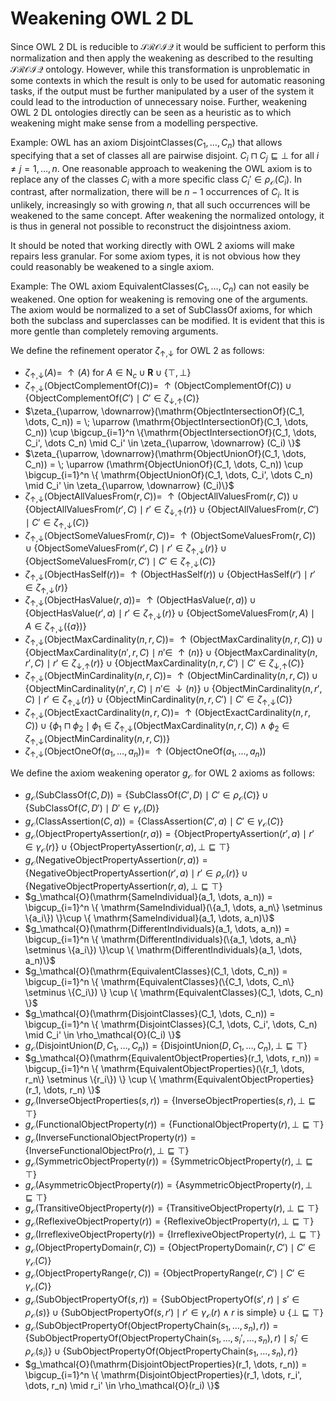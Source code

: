 # Weakening OWL 2 DL

Since OWL 2 DL is reducible to $\mathcal{SROIQ}$ it would be sufficient to perform this normalization and then apply the weakening as described to the resulting $\mathcal{SROIQ}$ ontology. However, while this transformation is unproblematic in some contexts in which the result is only to be used for automatic reasoning tasks, if the output must be further manipulated by a user of the system it could lead to the introduction of unnecessary noise. Further, weakening OWL 2 DL ontologies directly can be seen as a heuristic as to which weakening might make sense from a modelling perspective.

Example: OWL has an axiom $\mathrm{DisjointClasses}(C_1, \dots, C_n)$ that allows specifying that a set of classes all are pairwise disjoint. $C_i \sqcap C_j \sqsubseteq \bot$ for all $i \not= j = 1, \dots, n$. One reasonable approach to weakening the OWL axiom is to replace any of the classes $C_i$ with a more specific class $C_i' \in \rho_\mathcal{O}(C_i)$. In contrast, after normalization, there will be $n - 1$ occurrences of $C_i$. It is unlikely, increasingly so with growing $n$, that all such occurrences will be weakened to the same concept. After weakening the normalized ontology, it is thus in general not possible to reconstruct the disjointness axiom.

It should be noted that working directly with OWL 2 axioms will make repairs less granular. For some axiom types, it is not obvious how they could reasonably be weakened to a single axiom.

Example: The OWL axiom $\mathrm{EquivalentClasses}(C_1, \dots, C_n)$ can not easily be weakened. One option for weakening is removing one of the arguments. The axiom would be normalized to a set of $\mathrm{SubClassOf}$ axioms, for which both the subclass and superclasses can be modified. It is evident that this is more gentle than completely removing arguments.

We define the refinement operator $\zeta_{\uparrow,\downarrow}$ for OWL 2 as follows:

- $\zeta_{\uparrow, \downarrow}(A) = \; \uparrow (A)$ for $A \in \mathrm{N}_c \cup \mathbf{R} \cup \{ \top , \bot \}$
- $\zeta_{\uparrow, \downarrow}(\mathrm{ObjectComplementOf}(C)) = \; \uparrow (\mathrm{ObjectComplementOf}(C)) \cup \{ \mathrm{ObjectComplementOf}(C')  \mid C' \in \zeta_{\downarrow, \uparrow} (C) \}$
- $\zeta_{\uparrow, \downarrow}(\mathrm{ObjectIntersectionOf}(C_1, \dots, C_n)) = \; \uparrow (\mathrm{ObjectIntersectionOf}(C_1, \dots, C_n)) \cup \bigcup_{i=1}^n \{\mathrm{ObjectIntersectionOf}(C_1, \dots, C_i', \dots C_n)  \mid C_i' \in \zeta_{\uparrow, \downarrow} (C_i) \}$
- $\zeta_{\uparrow, \downarrow}(\mathrm{ObjectUnionOf}(C_1, \dots, C_n)) = \; \uparrow (\mathrm{ObjectUnionOf}(C_1, \dots, C_n)) \cup \bigcup_{i=1}^n  \{ \mathrm{ObjectUnionOf}(C_1, \dots, C_i', \dots C_n)  \mid C_i' \in \zeta_{\uparrow, \downarrow} (C_i)\}$
- $\zeta_{\uparrow, \downarrow}(\mathrm{ObjectAllValuesFrom}(r, C)) = \; \uparrow (\mathrm{ObjectAllValuesFrom}(r, C)) \cup \{\mathrm{ObjectAllValuesFrom}(r', C) \mid r' \in \zeta_{\downarrow, \uparrow} (r)\} \cup \{\mathrm{ObjectAllValuesFrom}(r, C') \mid C' \in \zeta_{\uparrow, \downarrow}  (C)\}$
- $\zeta_{\uparrow, \downarrow}(\mathrm{ObjectSomeValuesFrom}(r, C)) = \; \uparrow (\mathrm{ObjectSomeValuesFrom}(r, C)) \cup \{\mathrm{ObjectSomeValuesFrom}(r', C) \mid r' \in \zeta_{\uparrow, \downarrow} (r)\} \cup \{\mathrm{ObjectSomeValuesFrom}(r, C') \mid C' \in \zeta_{\uparrow, \downarrow}  (C)\}$
- $\zeta_{\uparrow, \downarrow}(\mathrm{ObjectHasSelf}(r)) = \; \uparrow (\mathrm{ObjectHasSelf}(r)) \cup \{\mathrm{ObjectHasSelf}(r') \mid r' \in \zeta_{\uparrow, \downarrow}(r)\}$
- $\zeta_{\uparrow, \downarrow}(\mathrm{ObjectHasValue}(r, a)) = \; \uparrow (\mathrm{ObjectHasValue}(r, a)) \cup \{\mathrm{ObjectHasValue}(r', a) \mid r' \in \zeta_{\uparrow, \downarrow} (r)\} \cup \{\mathrm{ObjectSomeValuesFrom}(r, A) \mid A \in \zeta_{\uparrow, \downarrow}  (\{a\})\}$
- $\zeta_{\uparrow, \downarrow}(\mathrm{ObjectMaxCardinality}(n, r, C)) = \; \uparrow (\mathrm{ObjectMaxCardinality}(n, r, C)) \cup \{\mathrm{ObjectMaxCardinality}(n', r, C) \mid n' \in \; \uparrow (n)\}  \cup \{\mathrm{ObjectMaxCardinality}(n, r', C) \mid r' \in \zeta_{\downarrow, \uparrow}(r)\} \cup \{\mathrm{ObjectMaxCardinality}(n, r, C') \mid C' \in \zeta_{\downarrow, \uparrow} (C)\}$
- $\zeta_{\uparrow, \downarrow}(\mathrm{ObjectMinCardinality}(n, r, C)) = \; \uparrow (\mathrm{ObjectMinCardinality}(n, r, C)) \cup \{\mathrm{ObjectMinCardinality}(n', r, C) \mid n' \in \; \downarrow (n)\}  \cup \{\mathrm{ObjectMinCardinality}(n, r', C) \mid r' \in \zeta_{\uparrow, \downarrow}(r)\} \cup \{\mathrm{ObjectMinCardinality}(n, r, C') \mid C' \in \zeta_{\uparrow, \downarrow} (C)\}$
- $\zeta_{\uparrow, \downarrow}(\mathrm{ObjectExactCardinality}(n, r, C)) = \; \uparrow (\mathrm{ObjectExactCardinality}(n, r, C)) \cup \{ \phi_1 \sqcap \phi_2   \mid \phi_1 \in \zeta_{\uparrow, \downarrow} (\mathrm{ObjectMaxCardinality}(n, r, C)) \land \phi_2 \in \zeta_{\uparrow, \downarrow} (\mathrm{ObjectMinCardinality}(n, r, C)) \}$
- $\zeta_{\uparrow, \downarrow}(\mathrm{ObjectOneOf}(a_1, \dots, a_n)) = \; \uparrow (\mathrm{ObjectOneOf}(a_1, \dots, a_n))$

We define the axiom weakening operator $g_\mathcal{O}$ for OWL 2 axioms as follows:

- $g_\mathcal{O}(\mathrm{SubClassOf}(C, D)) = \{\mathrm{SubClassOf}(C', D) \mid C' \in \rho_\mathcal{O} (C)\} \cup \{\mathrm{SubClassOf}(C, D') \mid D' \in \gamma_\mathcal{O}  (D)\}$
- $g_\mathcal{O}(\mathrm{ClassAssertion}(C, a)) = \{\mathrm{ClassAssertion}(C', a) \mid C' \in \gamma_\mathcal{O}  (C)\}$
- $g_\mathcal{O}(\mathrm{ObjectPropertyAssertion}(r, a)) = \{\mathrm{ObjectPropertyAssertion}(r', a) \mid r' \in \gamma_\mathcal{O}  (r)\} \cup \{ \mathrm{ObjectPropertyAssertion}(r, a), \bot \sqsubseteq \top \}$
- $g_\mathcal{O}(\mathrm{NegativeObjectPropertyAssertion}(r, a)) = \{\mathrm{NegativeObjectPropertyAssertion}(r', a) \mid r' \in \rho_\mathcal{O}  (r)\} \cup \{\mathrm{NegativeObjectPropertyAssertion}(r, a), \bot \sqsubseteq \top \}$
- $g_\mathcal{O}(\mathrm{SameIndividual}(a_1, \dots, a_n)) =  \bigcup_{i=1}^n \{ \mathrm{SameIndividual}(\{a_1, \dots, a_n\} \setminus \{a_i\}) \}\cup \{ \mathrm{SameIndividual}(a_1, \dots, a_n)\}$
- $g_\mathcal{O}(\mathrm{DifferentIndividuals}(a_1, \dots, a_n)) = \bigcup_{i=1}^n \{ \mathrm{DifferentIndividuals}(\{a_1, \dots, a_n\} \setminus \{a_i\}) \}\cup \{ \mathrm{DifferentIndividuals}(a_1, \dots, a_n)\}$
- $g_\mathcal{O}(\mathrm{EquivalentClasses}(C_1, \dots, C_n)) = \bigcup_{i=1}^n \{ \mathrm{EquivalentClasses}(\{C_1, \dots, C_n\} \setminus \{C_i\}) \} \cup \{ \mathrm{EquivalentClasses}(C_1, \dots, C_n) \}$
- $g_\mathcal{O}(\mathrm{DisjointClasses}(C_1, \dots, C_n)) = \bigcup_{i=1}^n \{ \mathrm{DisjointClasses}(C_1, \dots, C_i', \dots, C_n) \mid C_i' \in \rho_\mathcal{O}(C_i) \}$
- $g_\mathcal{O}(\mathrm{DisjointUnion}(D, C_1, \dots, C_n)) = \{ \mathrm{DisjointUnion}(D, C_1, \dots, C_n), \bot \sqsubseteq \top \}$
- $g_\mathcal{O}(\mathrm{EquivalentObjectProperties}(r_1, \dots, r_n)) = \bigcup_{i=1}^n \{ \mathrm{EquivalentObjectProperties}(\{r_1, \dots, r_n\} \setminus \{r_i\}) \} \cup \{ \mathrm{EquivalentObjectProperties}(r_1, \dots, r_n) \}$
- $g_\mathcal{O}(\mathrm{InverseObjectProperties}(s, r)) = \{ \mathrm{InverseObjectProperties}(s, r), \bot \sqsubseteq \top \}$
- $g_\mathcal{O}(\mathrm{FunctionalObjectProperty}(r)) = \{ \mathrm{FunctionalObjectProperty}(r), \bot \sqsubseteq \top \}$
- $g_\mathcal{O}(\mathrm{InverseFunctionalObjectProperty}(r)) = \{ \mathrm{InverseFunctionalObjectPro}(r), \bot \sqsubseteq \top \}$
- $g_\mathcal{O}(\mathrm{SymmetricObjectProperty}(r))= \{ \mathrm{SymmetricObjectProperty}(r), \bot \sqsubseteq \top \}$
- $g_\mathcal{O}(\mathrm{AsymmetricObjectProperty}(r))= \{ \mathrm{AsymmetricObjectProperty}(r), \bot \sqsubseteq \top \}$
- $g_\mathcal{O}(\mathrm{TransitiveObjectProperty}(r)) = \{ \mathrm{TransitiveObjectProperty}(r), \bot \sqsubseteq \top \}$
- $g_\mathcal{O}(\mathrm{ReflexiveObjectProperty}(r)) = \{ \mathrm{ReflexiveObjectProperty}(r), \bot \sqsubseteq \top \}$
- $g_\mathcal{O}(\mathrm{IrreflexiveObjectProperty}(r)) = \{ \mathrm{IrreflexiveObjectProperty}(r), \bot \sqsubseteq \top \}$
- $g_\mathcal{O}(\mathrm{ObjectPropertyDomain}(r, C)) = \{\mathrm{ObjectPropertyDomain}(r, C') \mid C' \in \gamma_\mathcal{O}  (C)\}$
- $g_\mathcal{O}(\mathrm{ObjectPropertyRange}(r, C)) = \{\mathrm{ObjectPropertyRange}(r, C') \mid C' \in \gamma_\mathcal{O}  (C)\}$
- $g_\mathcal{O}(\mathrm{SubObjectPropertyOf}(s, r)) = \{\mathrm{SubObjectPropertyOf}(s', r) \mid s' \in \rho_\mathcal{O} (s)\} \cup \{\mathrm{SubObjectPropertyOf}(s, r') \mid r' \in \gamma_\mathcal{O}  (r) \land r \text{ is simple}\} \cup \{ \bot \sqsubseteq \top \}$
- $g_\mathcal{O}(\mathrm{SubObjectPropertyOf}(\mathrm{ObjectPropertyChain}(s_1, \dots, s_n), r)) = \{\mathrm{SubObjectPropertyOf}(\mathrm{ObjectPropertyChain}(s_1, \dots, s_i', \dots, s_n), r) \mid s_i' \in \rho_\mathcal{O} (s_i)\} \cup \{\mathrm{SubObjectPropertyOf}(\mathrm{ObjectPropertyChain}(s_1, \dots, s_n), r)\}$
- $g_\mathcal{O}(\mathrm{DisjointObjectProperties}(r_1, \dots, r_n)) = \bigcup_{i=1}^n \{ \mathrm{DisjointObjectProperties}(r_1, \dots, r_i', \dots, r_n) \mid r_i' \in \rho_\mathcal{O}(r_i) \}$

